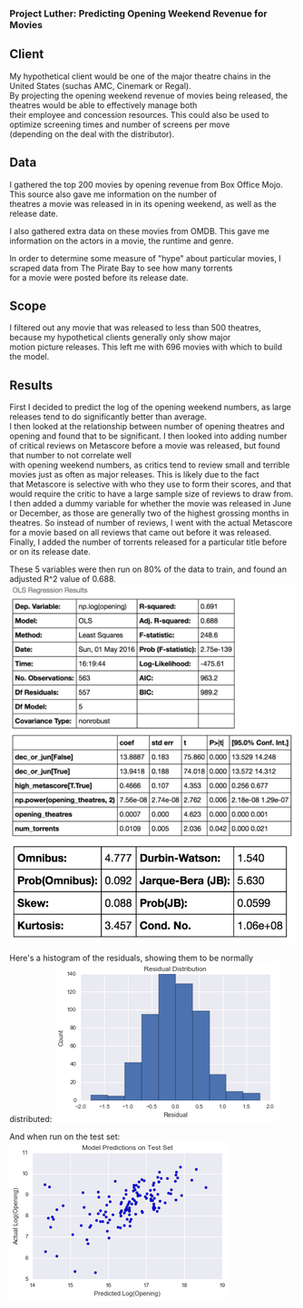 ### Project Luther: Predicting Opening Weekend Revenue for Movies

## Client

My hypothetical client would be one of the major theatre chains in the United States (suchas AMC, Cinemark or Regal).  
By projecting the opening weekend revenue of movies being released, the theatres would be able to effectively manage both  
their employee and concession resources. This could also be used to optimize screening times and number of screens per move  
(depending on the deal with the distributor).

## Data

I gathered the top 200 movies by opening revenue from Box Office Mojo. This source also gave me information on the number of  
theatres a movie was released in in its opening weekend, as well as the release date.

I also gathered extra data on these movies from OMDB. This gave me information on the actors in a movie, the runtime and genre.  

In order to determine some measure of "hype" about particular movies, I scraped data from The Pirate Bay to see how many torrents  
for a movie were posted before its release date.

## Scope

I filtered out any movie that was released to less than 500 theatres, because my hypothetical clients generally only show major  
motion picture releases. This left me with 696 movies with which to build the model. 

## Results 

First I decided to predict the log of the opening weekend numbers, as large releases tend to do significantly better than average.  
I then looked at the relationship between number of opening theatres and opening and found that to be significant. 
I then looked into adding number of critical reviews on Metascore before a movie was released, but found that number to not correlate well  
with opening weekend numbers, as critics tend to review small and terrible movies just as often as major releases. This is likely due to the fact  
that Metascore is selective with who they use to form their scores, and that would require the critic to have a large sample size of reviews to draw from.
I then added a dummy variable for whether the movie was released in June or December, as those are generally two of the highest grossing months in theatres. So instead of number of reviews, I went with the actual Metascore for a movie based on all reviews that came out before it was released.
Finally, I added the number of torrents released for a particular title before or on its release date. 

These 5 variables were then run on 80% of the data to train, and found an adjusted R^2 value of 0.688.
![ols model](olsmodel.png)
![ols model2](olsmodel2.png)

Here's a histogram of the residuals, showing them to be normally distributed:
![residual distribution](residdist.png)

And when run on the test set:  
![test set predict](modeltestpreds.png)



